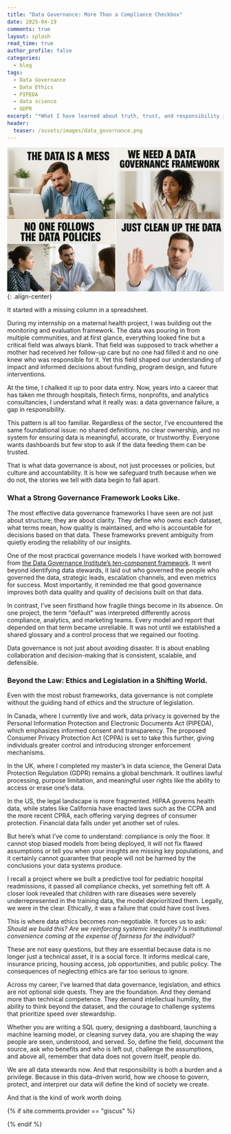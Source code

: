 ```yaml
---
title: "Data Governance: More Than a Compliance Checkbox"
date: 2025-04-19
comments: true
layout: splash
read_time: true
author_profile: false
categories:
  - blog
tags:
  - Data Governance
  - Data Ethics
  - PIPEDA
  - data science
  - GDPR
excerpt: "*What I have learned about truth, trust, and responsibility in a world run on data.*"
header:
  teaser: /assets/images/data_governance.png
---
```


![Data Governance meme generated with Sora](/assets/images/data_governance.png){: .align-center}

It started with a missing column in a spreadsheet.

During my internship on a maternal health project, I was building out the monitoring and evaluation framework. The data was pouring in from multiple communities, and at first glance, everything looked fine but a critical field was always blank. That field was supposed to track whether a mother had received her follow-up care but no one had filled it and no one knew who was responsible for it. Yet this field shaped our understanding of impact and informed decisions about funding, program design, and future interventions.

At the time, I chalked it up to poor data entry. Now, years into a career that has taken me through hospitals, fintech firms, nonprofits, and analytics consultancies, I understand what it really was: a data governance failure, a gap in responsibility.

This pattern is all too familiar. Regardless of the sector, I’ve encountered the same foundational issue: no shared definitions, no clear ownership, and no system for ensuring data is meaningful, accurate, or trustworthy. Everyone wants dashboards but few stop to ask if the data feeding them can be trusted.

That is what data governance is about, not just processes or policies, but culture and accountability. It is how we safeguard truth because when we do not, the stories we tell with data begin to fall apart.

### What a Strong Governance Framework Looks Like.

The most effective data governance frameworks I have seen are not just about structure; they are about clarity. They define who owns each dataset, what terms mean, how quality is maintained, and who is accountable for decisions based on that data. These frameworks prevent ambiguity from quietly eroding the reliability of our insights.

One of the most practical governance models I have worked with borrowed from <a href="https://datagovernance.com/the-dgi-data-governance-framework/"> the Data Governance Institute’s ten-component framework</a>. It went beyond identifying data stewards, it laid out who governed the people who governed the data, strategic leads, escalation channels, and even metrics for success. Most importantly, it reminded me that good governance improves both data quality and quality of decisions built on that data.

In contrast, I’ve seen firsthand how fragile things become in its absence. On one project, the term “default” was interpreted differently across compliance, analytics, and marketing teams. Every model and report that depended on that term became unreliable. It was not until we established a shared glossary and a control process that we regained our footing.

Data governance is not just about avoiding disaster. It is about enabling collaboration and decision-making that is consistent, scalable, and defensible.

### Beyond the Law: Ethics and Legislation in a Shifting World.

Even with the most robust frameworks, data governance is not complete without the guiding hand of ethics and the structure of legislation.

In Canada, where I currently live and work, data privacy is governed by the Personal Information Protection and Electronic Documents Act (PIPEDA), which emphasizes informed consent and transparency. The proposed Consumer Privacy Protection Act (CPPA) is set to take this further, giving individuals greater control and introducing stronger enforcement mechanisms.

In the UK, where I completed my master’s in data science, the General Data Protection Regulation (GDPR) remains a global benchmark. It outlines lawful processing, purpose limitation, and meaningful user rights like the ability to access or erase one’s data.

In the US, the legal landscape is more fragmented. HIPAA governs health data, while states like California have enacted laws such as the CCPA and the more recent CPRA, each offering varying degrees of consumer protection. Financial data falls under yet another set of rules.

But here’s what I’ve come to understand: compliance is only the floor. It cannot stop biased models from being deployed, it will not fix flawed assumptions or tell you when your insights are missing key populations, and it certainly cannot guarantee that people will not be harmed by the conclusions your data systems produce.

I recall a project where we built a predictive tool for pediatric hospital readmissions, it passed all compliance checks, yet something felt off. A closer look revealed that children with rare diseases were severely underrepresented in the training data, the model deprioritized them. Legally, we were in the clear. Ethically, it was a failure that could have cost lives.

This is where data ethics becomes non-negotiable. It forces us to ask: *Should we build this? Are we reinforcing systemic inequality? Is institutional convenience coming at the expense of fairness for the individual?*

These are not easy questions, but they are essential because data is no longer just a technical asset, it is a social force. It informs medical care, insurance pricing, housing access, job opportunities, and public policy. The consequences of neglecting ethics are far too serious to ignore.

Across my career, I’ve learned that data governance, legislation, and ethics are not optional side quests. They are the foundation. And they demand more than technical competence. They demand intellectual humility, the ability to think beyond the dataset, and the courage to challenge systems that prioritize speed over stewardship.

Whether you are writing a SQL query, designing a dashboard, launching a machine learning model, or cleaning survey data, you are shaping the way people are seen, understood, and served. So, define the field, document the source, ask who benefits and who is left out, challenge the assumptions, and above all, remember that data does not govern itself, people do.

We are all data stewards now. And that responsibility is both a burden and a privilege. Because in this data-driven world, how we choose to govern, protect, and interpret our data will define the kind of society we create.

And that is the kind of work worth doing.

{% if site.comments.provider == "giscus" %}
  <script src="https://giscus.app/client.js"
          data-repo="{{ site.comments.giscus.repo }}"
          data-repo-id="{{ site.comments.giscus.repo_id }}"
          data-category="{{ site.comments.giscus.category }}"
          data-category-id="{{ site.comments.giscus.category_id }}"
          data-mapping="{{ site.comments.giscus.mapping }}"
          data-reactions-enabled="{{ site.comments.giscus.reactions_enabled }}"
          data-emit-metadata="{{ site.comments.giscus.emit_metadata }}"
          data-input-position="{{ site.comments.giscus.input_position }}"
          data-theme="{{ site.comments.giscus.theme }}"
          data-lang="{{ site.comments.giscus.lang }}"
          data-loading="{{ site.comments.giscus.loading }}"
          crossorigin="{{ site.comments.giscus.crossorigin }}"
          async>
  </script>
{% endif %}

